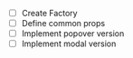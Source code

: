  - [ ] Create Factory
 - [ ] Define common props
 - [ ] Implement popover version
 - [ ] Implement modal version
